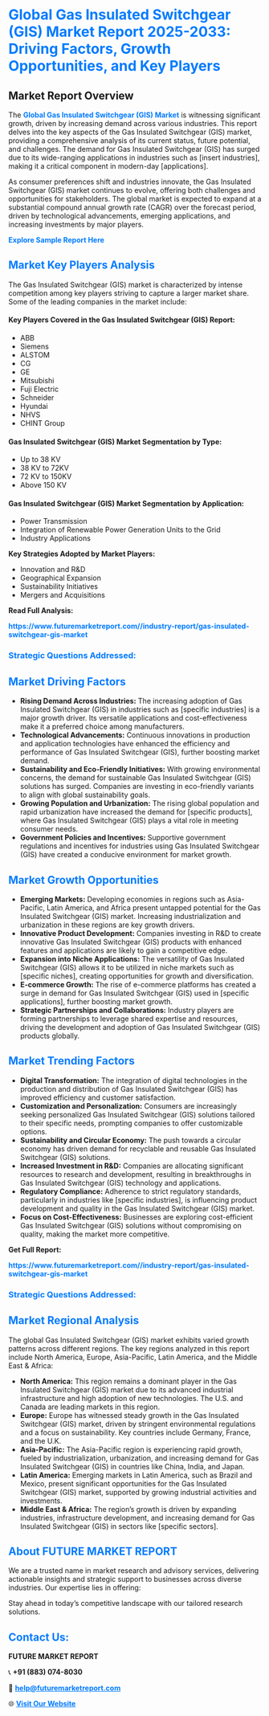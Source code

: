 <h1 style="color: #007BFF;">Global Gas Insulated Switchgear (GIS) Market Report 2025-2033: Driving Factors, Growth Opportunities, and Key Players</h1>

<section id="overview">
<h2>Market Report Overview</h2>
<p>The <a href="https://www.futuremarketreport.com//industry-report/gas-insulated-switchgear-gis-market" style="color: #007BFF; text-decoration: none;"><strong>Global Gas Insulated Switchgear (GIS) Market</strong></a> is witnessing significant growth, driven by increasing demand across various industries. This report delves into the key aspects of the Gas Insulated Switchgear (GIS) market, providing a comprehensive analysis of its current status, future potential, and challenges. The demand for Gas Insulated Switchgear (GIS) has surged due to its wide-ranging applications in industries such as [insert industries], making it a critical component in modern-day [applications].</p>
<p>As consumer preferences shift and industries innovate, the Gas Insulated Switchgear (GIS) market continues to evolve, offering both challenges and opportunities for stakeholders. The global market is expected to expand at a substantial compound annual growth rate (CAGR) over the forecast period, driven by technological advancements, emerging applications, and increasing investments by major players.</p>
</section>

<section id="overview">
<p><a href="https://www.futuremarketreport.com//request-sample/reportId=50381" style="color: #007BFF; text-decoration: none;"><strong>Explore Sample Report Here</strong></a></p>
</section>

<section id="key-players">
<h2 style="color: #007BFF;">Market Key Players Analysis</h2>
<p>The Gas Insulated Switchgear (GIS) market is characterized by intense competition among key players striving to capture a larger market share. Some of the leading companies in the market include:</p>
<h4>Key Players Covered in the Gas Insulated Switchgear (GIS) Report:</h4>
<ul><li>ABB</li><li>Siemens</li><li>ALSTOM</li><li>CG</li><li>GE</li><li>Mitsubishi</li><li>Fuji Electric</li><li>Schneider</li><li>Hyundai</li><li>NHVS</li><li>CHINT Group</li></ul>
<h4>Gas Insulated Switchgear (GIS) Market Segmentation by Type:</h4>
<ul><li>Up to 38 KV</li><li>38 KV to 72KV</li><li>72 KV to 150KV</li><li>Above 150 KV</li></ul>

<h4>Gas Insulated Switchgear (GIS) Market Segmentation by Application:</h4>
<ul><li>Power Transmission</li><li>Integration of Renewable Power Generation Units to the Grid</li><li>Industry Applications</li></ul>
<p><strong>Key Strategies Adopted by Market Players:</strong></p>
<ul>
<li>Innovation and R&D</li>
<li>Geographical Expansion</li>
<li>Sustainability Initiatives</li>
<li>Mergers and Acquisitions</li>
</ul>
</section>

<section>
<p><strong>Read Full Analysis: </strong></p><a href="https://www.futuremarketreport.com//industry-report/gas-insulated-switchgear-gis-market" style="color: #007BFF; text-decoration: none;"><strong>https://www.futuremarketreport.com//industry-report/gas-insulated-switchgear-gis-market</strong></a>
<h3 style="color: #007BFF;">Strategic Questions Addressed:</h3>
</section>

<section id="driving-factors">
<h2 style="color: #007BFF;">Market Driving Factors</h2>
<ul>
<li><strong>Rising Demand Across Industries:</strong> The increasing adoption of Gas Insulated Switchgear (GIS) in industries such as [specific industries] is a major growth driver. Its versatile applications and cost-effectiveness make it a preferred choice among manufacturers.</li>
<li><strong>Technological Advancements:</strong> Continuous innovations in production and application technologies have enhanced the efficiency and performance of Gas Insulated Switchgear (GIS), further boosting market demand.</li>
<li><strong>Sustainability and Eco-Friendly Initiatives:</strong> With growing environmental concerns, the demand for sustainable Gas Insulated Switchgear (GIS) solutions has surged. Companies are investing in eco-friendly variants to align with global sustainability goals.</li>
<li><strong>Growing Population and Urbanization:</strong> The rising global population and rapid urbanization have increased the demand for [specific products], where Gas Insulated Switchgear (GIS) plays a vital role in meeting consumer needs.</li>
<li><strong>Government Policies and Incentives:</strong> Supportive government regulations and incentives for industries using Gas Insulated Switchgear (GIS) have created a conducive environment for market growth.</li>
</ul>
</section>

<section id="growth-opportunities">
<h2 style="color: #007BFF;">Market Growth Opportunities</h2>
<ul>
<li><strong>Emerging Markets:</strong> Developing economies in regions such as Asia-Pacific, Latin America, and Africa present untapped potential for the Gas Insulated Switchgear (GIS) market. Increasing industrialization and urbanization in these regions are key growth drivers.</li>
<li><strong>Innovative Product Development:</strong> Companies investing in R&D to create innovative Gas Insulated Switchgear (GIS) products with enhanced features and applications are likely to gain a competitive edge.</li>
<li><strong>Expansion into Niche Applications:</strong> The versatility of Gas Insulated Switchgear (GIS) allows it to be utilized in niche markets such as [specific niches], creating opportunities for growth and diversification.</li>
<li><strong>E-commerce Growth:</strong> The rise of e-commerce platforms has created a surge in demand for Gas Insulated Switchgear (GIS) used in [specific applications], further boosting market growth.</li>
<li><strong>Strategic Partnerships and Collaborations:</strong> Industry players are forming partnerships to leverage shared expertise and resources, driving the development and adoption of Gas Insulated Switchgear (GIS) products globally.</li>
</ul>
</section>

<section id="trending-factors">
<h2 style="color: #007BFF;">Market Trending Factors</h2>
<ul>
<li><strong>Digital Transformation:</strong> The integration of digital technologies in the production and distribution of Gas Insulated Switchgear (GIS) has improved efficiency and customer satisfaction.</li>
<li><strong>Customization and Personalization:</strong> Consumers are increasingly seeking personalized Gas Insulated Switchgear (GIS) solutions tailored to their specific needs, prompting companies to offer customizable options.</li>
<li><strong>Sustainability and Circular Economy:</strong> The push towards a circular economy has driven demand for recyclable and reusable Gas Insulated Switchgear (GIS) solutions.</li>
<li><strong>Increased Investment in R&D:</strong> Companies are allocating significant resources to research and development, resulting in breakthroughs in Gas Insulated Switchgear (GIS) technology and applications.</li>
<li><strong>Regulatory Compliance:</strong> Adherence to strict regulatory standards, particularly in industries like [specific industries], is influencing product development and quality in the Gas Insulated Switchgear (GIS) market.</li>
<li><strong>Focus on Cost-Effectiveness:</strong> Businesses are exploring cost-efficient Gas Insulated Switchgear (GIS) solutions without compromising on quality, making the market more competitive.</li>
</ul>
</section>

<section>
<p><strong>Get Full Report: </strong></p><a href="https://www.futuremarketreport.com//industry-report/gas-insulated-switchgear-gis-market" style="color: #007BFF; text-decoration: none;"><strong>https://www.futuremarketreport.com//industry-report/gas-insulated-switchgear-gis-market</strong></a>
<h3 style="color: #007BFF;">Strategic Questions Addressed:</h3>
</section>


<section id="regional-analysis">
<h2 style="color: #007BFF;">Market Regional Analysis</h2>
<p>The global Gas Insulated Switchgear (GIS) market exhibits varied growth patterns across different regions. The key regions analyzed in this report include North America, Europe, Asia-Pacific, Latin America, and the Middle East & Africa:</p>
<ul>
<li><strong>North America:</strong> This region remains a dominant player in the Gas Insulated Switchgear (GIS) market due to its advanced industrial infrastructure and high adoption of new technologies. The U.S. and Canada are leading markets in this region.</li>
<li><strong>Europe:</strong> Europe has witnessed steady growth in the Gas Insulated Switchgear (GIS) market, driven by stringent environmental regulations and a focus on sustainability. Key countries include Germany, France, and the U.K.</li>
<li><strong>Asia-Pacific:</strong> The Asia-Pacific region is experiencing rapid growth, fueled by industrialization, urbanization, and increasing demand for Gas Insulated Switchgear (GIS) in countries like China, India, and Japan.</li>
<li><strong>Latin America:</strong> Emerging markets in Latin America, such as Brazil and Mexico, present significant opportunities for the Gas Insulated Switchgear (GIS) market, supported by growing industrial activities and investments.</li>
<li><strong>Middle East & Africa:</strong> The region’s growth is driven by expanding industries, infrastructure development, and increasing demand for Gas Insulated Switchgear (GIS) in sectors like [specific sectors].</li>
</ul>
</section>

<footer>
<h2 style="color: #007BFF;">About FUTURE MARKET REPORT</h2>
<p>We are a trusted name in market research and advisory services, delivering actionable insights and strategic support to businesses across diverse industries. Our expertise lies in offering:</p>

<p>Stay ahead in today’s competitive landscape with our tailored research solutions.</p>

<h2 style="color: #007BFF;">Contact Us:</h2>
<p><strong>FUTURE MARKET REPORT</strong></p>
<p>📞 <strong>+91 (883) 074-8030</strong></p>
<p>📧 <strong><a href="mailto:help@futuremarketreport.com" style="color: #007BFF;">help@futuremarketreport.com</a></strong></p>
<p>🌐 <strong><a href="https://www.futuremarketreport.com/" style="color: #007BFF;">Visit Our Website</a></strong></p>
</footer>